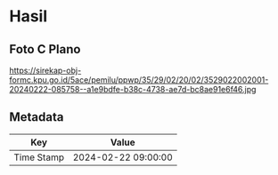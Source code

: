 # Hasil

## Foto C Plano

https://sirekap-obj-formc.kpu.go.id/5ace/pemilu/ppwp/35/29/02/20/02/3529022002001-20240222-085758--a1e9bdfe-b38c-4738-ae7d-bc8ae91e6f46.jpg


## Metadata

| Key        | Value               |
| ---------- | ------------------- |
| Time Stamp | 2024-02-22 09:00:00 |



